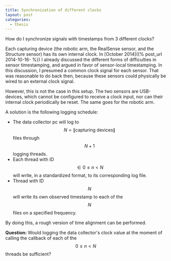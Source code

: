 ```yaml
---
title: Synchronization of different clocks
layout: post
categories:
  - thesis
---
```


How do I synchronize signals with timestamps from 3 different clocks?

Each capturing device (the robotic arm, the RealSense sensor, and the Structure sensor) has its own internal clock.  In [October 2014]({% post_url 2014-10-16- %}) I already discussed the different forms of difficulties in sensor timestamping, and argued in favor of sensor-local timestamping.  In this discussion, I presumed a common clock signal for each sensor.  That was reasonable to do back then, because these sensors could physically be wired to an external clock signal.

However, this is not the case in this setup.  The two sensors are USB-devices, which cannot be configured to receive a clock input, nor can their internal clock periodically be reset.  The same goes for the robotic arm.

A solution is the following logging schedule:

- The data collector pc will log to $$N = \|\mbox{capturing devices}\|$$ files through $$N + 1$$ logging threads.
- Each thread with ID $$\in 0 \leq n < N$$ will write, in a standardized format, to its corresponding log file.
- Thread with ID $$N$$ will write its own observed timestamp to each of the $$N$$ files on a specified frequency.

By doing this, a rough version of time alignment can be performed.

**Question:** Would logging the data collector's clock value at the moment of calling the callback of each of the $$0 \leq n < N$$ threads be sufficient?
